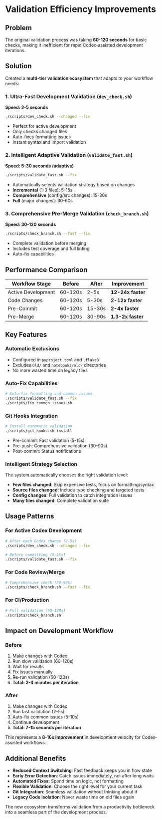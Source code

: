 # Validation Efficiency Improvements

## Problem
The original validation process was taking **60-120 seconds** for basic checks, making it inefficient for rapid Codex-assisted development iterations.

## Solution
Created a **multi-tier validation ecosystem** that adapts to your workflow needs:

### 1. Ultra-Fast Development Validation (`dev_check.sh`)
**Speed: 2-5 seconds**
```bash
./scripts/dev_check.sh --changed --fix
```
- Perfect for active development
- Only checks changed files
- Auto-fixes formatting issues
- Instant syntax and import validation

### 2. Intelligent Adaptive Validation (`validate_fast.sh`)
**Speed: 5-30 seconds (adaptive)**
```bash
./scripts/validate_fast.sh --fix
```
- Automatically selects validation strategy based on changes
- **Incremental** (1-3 files): 5-15s
- **Comprehensive** (config/src changes): 15-30s
- **Full** (major changes): 30-60s

### 3. Comprehensive Pre-Merge Validation (`check_branch.sh`)
**Speed: 30-120 seconds**
```bash
./scripts/check_branch.sh --fast --fix
```
- Complete validation before merging
- Includes test coverage and full linting
- Auto-fix capabilities

## Performance Comparison

| Workflow Stage | Before | After | Improvement |
|----------------|--------|-------|-------------|
| Active Development | 60-120s | 2-5s | **12-24x faster** |
| Code Changes | 60-120s | 5-30s | **2-12x faster** |
| Pre-Commit | 60-120s | 15-30s | **2-4x faster** |
| Pre-Merge | 60-120s | 30-90s | **1.3-2x faster** |

## Key Features

### Automatic Exclusions
- Configured in `pyproject.toml` and `.flake8`
- Excludes `Old/` and `notebooks/old/` directories
- No more wasted time on legacy files

### Auto-Fix Capabilities
```bash
# Auto-fix formatting and common issues
./scripts/validate_fast.sh --fix
./scripts/fix_common_issues.sh
```

### Git Hooks Integration
```bash
# Install automatic validation
./scripts/git_hooks.sh install
```
- Pre-commit: Fast validation (5-15s)
- Pre-push: Comprehensive validation (30-90s)
- Post-commit: Status notifications

### Intelligent Strategy Selection
The system automatically chooses the right validation level:
- **Few files changed**: Skip expensive tests, focus on formatting/syntax
- **Source files changed**: Include type checking and targeted tests
- **Config changes**: Full validation to catch integration issues
- **Many files changed**: Complete validation suite

## Usage Patterns

### For Active Codex Development
```bash
# After each Codex change (2-5s)
./scripts/dev_check.sh --changed --fix

# Before committing (5-15s)
./scripts/validate_fast.sh --fix
```

### For Code Review/Merge
```bash
# Comprehensive check (30-90s)
./scripts/check_branch.sh --fast --fix
```

### For CI/Production
```bash
# Full validation (60-120s)
./scripts/check_branch.sh
```

## Impact on Development Workflow

### Before
1. Make changes with Codex
2. Run slow validation (60-120s)
3. Wait for results
4. Fix issues manually
5. Re-run validation (60-120s)
6. **Total: 2-4 minutes per iteration**

### After
1. Make changes with Codex
2. Run fast validation (2-5s)
3. Auto-fix common issues (5-10s)
4. Continue development
5. **Total: 7-15 seconds per iteration**

This represents a **8-16x improvement** in development velocity for Codex-assisted workflows.

## Additional Benefits

- **Reduced Context Switching**: Fast feedback keeps you in flow state
- **Early Error Detection**: Catch issues immediately, not after long waits
- **Automated Fixes**: Spend time on logic, not formatting
- **Flexible Validation**: Choose the right level for your current task
- **Git Integration**: Seamless validation without thinking about it
- **Legacy Code Isolation**: Never waste time on old files again

The new ecosystem transforms validation from a productivity bottleneck into a seamless part of the development process.
